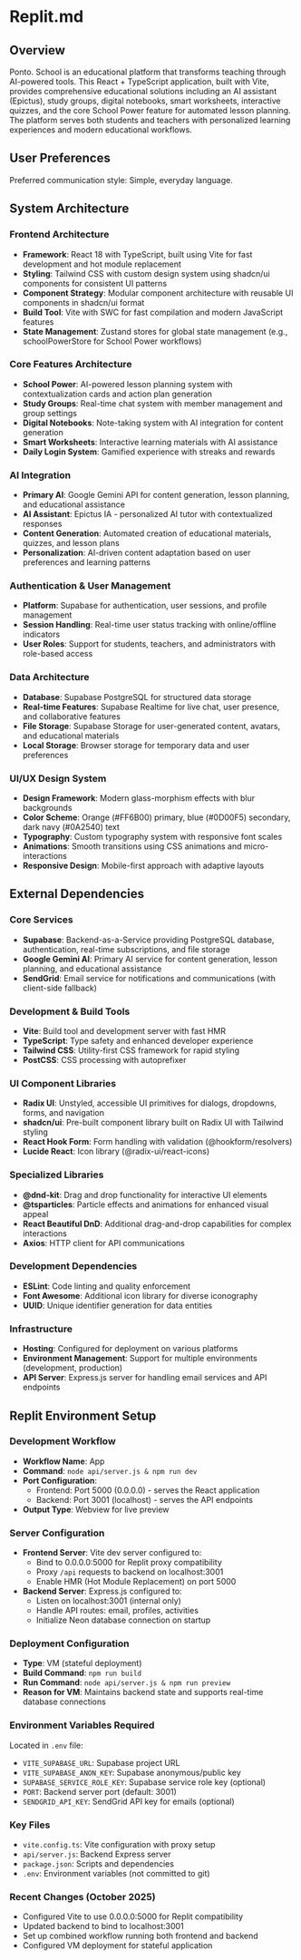 # Replit.md

## Overview

Ponto. School is an educational platform that transforms teaching through AI-powered tools. This React + TypeScript application, built with Vite, provides comprehensive educational solutions including an AI assistant (Epictus), study groups, digital notebooks, smart worksheets, interactive quizzes, and the core School Power feature for automated lesson planning. The platform serves both students and teachers with personalized learning experiences and modern educational workflows.

## User Preferences

Preferred communication style: Simple, everyday language.

## System Architecture

### Frontend Architecture
- **Framework**: React 18 with TypeScript, built using Vite for fast development and hot module replacement
- **Styling**: Tailwind CSS with custom design system using shadcn/ui components for consistent UI patterns
- **Component Strategy**: Modular component architecture with reusable UI components in shadcn/ui format
- **Build Tool**: Vite with SWC for fast compilation and modern JavaScript features
- **State Management**: Zustand stores for global state management (e.g., schoolPowerStore for School Power workflows)

### Core Features Architecture
- **School Power**: AI-powered lesson planning system with contextualization cards and action plan generation
- **Study Groups**: Real-time chat system with member management and group settings
- **Digital Notebooks**: Note-taking system with AI integration for content generation
- **Smart Worksheets**: Interactive learning materials with AI assistance
- **Daily Login System**: Gamified experience with streaks and rewards

### AI Integration
- **Primary AI**: Google Gemini API for content generation, lesson planning, and educational assistance
- **AI Assistant**: Epictus IA - personalized AI tutor with contextualized responses
- **Content Generation**: Automated creation of educational materials, quizzes, and lesson plans
- **Personalization**: AI-driven content adaptation based on user preferences and learning patterns

### Authentication & User Management
- **Platform**: Supabase for authentication, user sessions, and profile management
- **Session Handling**: Real-time user status tracking with online/offline indicators
- **User Roles**: Support for students, teachers, and administrators with role-based access

### Data Architecture
- **Database**: Supabase PostgreSQL for structured data storage
- **Real-time Features**: Supabase Realtime for live chat, user presence, and collaborative features
- **File Storage**: Supabase Storage for user-generated content, avatars, and educational materials
- **Local Storage**: Browser storage for temporary data and user preferences

### UI/UX Design System
- **Design Framework**: Modern glass-morphism effects with blur backgrounds
- **Color Scheme**: Orange (#FF6B00) primary, blue (#0D00F5) secondary, dark navy (#0A2540) text
- **Typography**: Custom typography system with responsive font scales
- **Animations**: Smooth transitions using CSS animations and micro-interactions
- **Responsive Design**: Mobile-first approach with adaptive layouts

## External Dependencies

### Core Services
- **Supabase**: Backend-as-a-Service providing PostgreSQL database, authentication, real-time subscriptions, and file storage
- **Google Gemini AI**: Primary AI service for content generation, lesson planning, and educational assistance
- **SendGrid**: Email service for notifications and communications (with client-side fallback)

### Development & Build Tools
- **Vite**: Build tool and development server with fast HMR
- **TypeScript**: Type safety and enhanced developer experience
- **Tailwind CSS**: Utility-first CSS framework for rapid styling
- **PostCSS**: CSS processing with autoprefixer

### UI Component Libraries
- **Radix UI**: Unstyled, accessible UI primitives for dialogs, dropdowns, forms, and navigation
- **shadcn/ui**: Pre-built component library built on Radix UI with Tailwind styling
- **React Hook Form**: Form handling with validation (@hookform/resolvers)
- **Lucide React**: Icon library (@radix-ui/react-icons)

### Specialized Libraries
- **@dnd-kit**: Drag and drop functionality for interactive UI elements
- **@tsparticles**: Particle effects and animations for enhanced visual appeal
- **React Beautiful DnD**: Additional drag-and-drop capabilities for complex interactions
- **Axios**: HTTP client for API communications

### Development Dependencies
- **ESLint**: Code linting and quality enforcement
- **Font Awesome**: Additional icon library for diverse iconography
- **UUID**: Unique identifier generation for data entities

### Infrastructure
- **Hosting**: Configured for deployment on various platforms
- **Environment Management**: Support for multiple environments (development, production)
- **API Server**: Express.js server for handling email services and API endpoints

## Replit Environment Setup

### Development Workflow
- **Workflow Name**: App
- **Command**: `node api/server.js & npm run dev`
- **Port Configuration**: 
  - Frontend: Port 5000 (0.0.0.0) - serves the React application
  - Backend: Port 3001 (localhost) - serves the API endpoints
- **Output Type**: Webview for live preview

### Server Configuration
- **Frontend Server**: Vite dev server configured to:
  - Bind to 0.0.0.0:5000 for Replit proxy compatibility
  - Proxy `/api` requests to backend on localhost:3001
  - Enable HMR (Hot Module Replacement) on port 5000
- **Backend Server**: Express.js configured to:
  - Listen on localhost:3001 (internal only)
  - Handle API routes: email, profiles, activities
  - Initialize Neon database connection on startup

### Deployment Configuration
- **Type**: VM (stateful deployment)
- **Build Command**: `npm run build`
- **Run Command**: `node api/server.js & npm run preview`
- **Reason for VM**: Maintains backend state and supports real-time database connections

### Environment Variables Required
Located in `.env` file:
- `VITE_SUPABASE_URL`: Supabase project URL
- `VITE_SUPABASE_ANON_KEY`: Supabase anonymous/public key
- `SUPABASE_SERVICE_ROLE_KEY`: Supabase service role key (optional)
- `PORT`: Backend server port (default: 3001)
- `SENDGRID_API_KEY`: SendGrid API key for emails (optional)

### Key Files
- `vite.config.ts`: Vite configuration with proxy setup
- `api/server.js`: Backend Express server
- `package.json`: Scripts and dependencies
- `.env`: Environment variables (not committed to git)

### Recent Changes (October 2025)
- Configured Vite to use 0.0.0.0:5000 for Replit compatibility
- Updated backend to bind to localhost:3001
- Set up combined workflow running both frontend and backend
- Configured VM deployment for stateful application